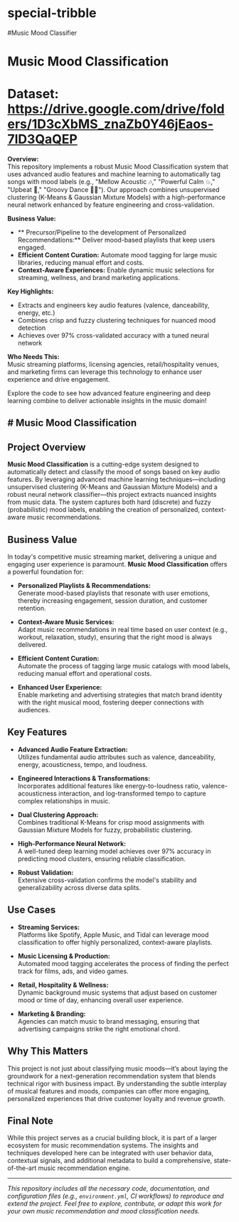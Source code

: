 # special-tribble
#Music Mood Classifier
# Music Mood Classification
# Dataset: https://drive.google.com/drive/folders/1D3cXbMS_znaZb0Y46jEaos-7lD3QaQEP
**Overview:**  
This repository implements a robust Music Mood Classification system that uses advanced audio features and machine learning to automatically tag songs with mood labels (e.g., "Mellow Acoustic 🎶," "Powerful Calm 💥," "Upbeat 🎉," "Groovy Dance 💃🕺"). Our approach combines unsupervised clustering (K-Means & Gaussian Mixture Models) with a high-performance neural network enhanced by feature engineering and cross-validation.

**Business Value:**  
- ** Precursor/Pipeline to the development of Personalized Recommendations:** Deliver mood-based playlists that keep users engaged.  
- **Efficient Content Curation:** Automate mood tagging for large music libraries, reducing manual effort and costs.  
- **Context-Aware Experiences:** Enable dynamic music selections for streaming, wellness, and brand marketing applications.

**Key Highlights:**  
- Extracts and engineers key audio features (valence, danceability, energy, etc.)  
- Combines crisp and fuzzy clustering techniques for nuanced mood detection  
- Achieves over 97% cross-validated accuracy with a tuned neural network

**Who Needs This:**  
Music streaming platforms, licensing agencies, retail/hospitality venues, and marketing firms can leverage this technology to enhance user experience and drive engagement.

Explore the code to see how advanced feature engineering and deep learning combine to deliver actionable insights in the music domain!

## # Music Mood Classification

## Project Overview

**Music Mood Classification** is a cutting-edge system designed to automatically detect and classify the mood of songs based on key audio features. By leveraging advanced machine learning techniques—including unsupervised clustering (K-Means and Gaussian Mixture Models) and a robust neural network classifier—this project extracts nuanced insights from music data. The system captures both hard (discrete) and fuzzy (probabilistic) mood labels, enabling the creation of personalized, context-aware music recommendations.

## Business Value

In today's competitive music streaming market, delivering a unique and engaging user experience is paramount. **Music Mood Classification** offers a powerful foundation for:

- **Personalized Playlists & Recommendations:**  
  Generate mood-based playlists that resonate with user emotions, thereby increasing engagement, session duration, and customer retention.

- **Context-Aware Music Services:**  
  Adapt music recommendations in real time based on user context (e.g., workout, relaxation, study), ensuring that the right mood is always delivered.

- **Efficient Content Curation:**  
  Automate the process of tagging large music catalogs with mood labels, reducing manual effort and operational costs.

- **Enhanced User Experience:**  
  Enable marketing and advertising strategies that match brand identity with the right musical mood, fostering deeper connections with audiences.

## Key Features

- **Advanced Audio Feature Extraction:**  
  Utilizes fundamental audio attributes such as valence, danceability, energy, acousticness, tempo, and loudness.

- **Engineered Interactions & Transformations:**  
  Incorporates additional features like energy-to-loudness ratio, valence-acousticness interaction, and log-transformed tempo to capture complex relationships in music.

- **Dual Clustering Approach:**  
  Combines traditional K-Means for crisp mood assignments with Gaussian Mixture Models for fuzzy, probabilistic clustering.

- **High-Performance Neural Network:**  
  A well-tuned deep learning model achieves over 97% accuracy in predicting mood clusters, ensuring reliable classification.

- **Robust Validation:**  
  Extensive cross-validation confirms the model's stability and generalizability across diverse data splits.

## Use Cases

- **Streaming Services:**  
  Platforms like Spotify, Apple Music, and Tidal can leverage mood classification to offer highly personalized, context-aware playlists.

- **Music Licensing & Production:**  
  Automated mood tagging accelerates the process of finding the perfect track for films, ads, and video games.

- **Retail, Hospitality & Wellness:**  
  Dynamic background music systems that adjust based on customer mood or time of day, enhancing overall user experience.

- **Marketing & Branding:**  
  Agencies can match music to brand messaging, ensuring that advertising campaigns strike the right emotional chord.

## Why This Matters

This project is not just about classifying music moods—it’s about laying the groundwork for a next-generation recommendation system that blends technical rigor with business impact. By understanding the subtle interplay of musical features and moods, companies can offer more engaging, personalized experiences that drive customer loyalty and revenue growth.

## Final Note

While this project serves as a crucial building block, it is part of a larger ecosystem for music recommendation systems. The insights and techniques developed here can be integrated with user behavior data, contextual signals, and additional metadata to build a comprehensive, state-of-the-art music recommendation engine.

---

*This repository includes all the necessary code, documentation, and configuration files (e.g., `environment.yml`, CI workflows) to reproduce and extend the project. Feel free to explore, contribute, or adapt this work for your own music recommendation and mood classification needs.*

